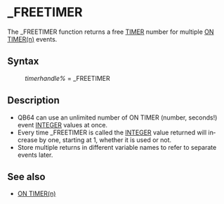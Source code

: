 <style>pre.codeide, pre.outputfixed, .outputcrt0 { background-color: #000 !important; color: #FFF !important; }</style><!DOCTYPE html>
<html class="client-nojs" dir="ltr" lang="en">
<head>
<title>_FREETIMER - QB64 Phoenix Edition Wiki</title>
</head>
<body class="mediawiki ltr sitedir-ltr mw-hide-empty-elt ns-0 ns-subject page-FREETIMER rootpage-FREETIMER skin-vector action-view skin-vector-legacy vector-feature-language-in-header-enabled vector-feature-language-in-main-page-header-disabled vector-feature-language-alert-in-sidebar-disabled vector-feature-sticky-header-disabled vector-feature-sticky-header-edit-disabled vector-feature-table-of-contents-disabled vector-feature-visual-enhancement-next-disabled">
<div class="mw-body" id="content" role="main">
<a id="top"></a>
<h1 class="firstHeading mw-first-heading" id="firstHeading">_FREETIMER</h1>
<div class="vector-body" id="bodyContent">
<div class="mw-body-content mw-content-ltr" dir="ltr" id="mw-content-text" lang="en"><div class="mw-parser-output"><p>The <a class="mw-selflink selflink">_FREETIMER</a> function returns a free <a href="TIMER" title="TIMER">TIMER</a> number for multiple <a href="ON_TIMER(n)" title="ON TIMER(n)">ON TIMER(n)</a> events.
</p>
<h2><span class="mw-headline" id="Syntax">Syntax</span></h2>
<dl><dd><i>timerhandle%</i> = <a class="mw-selflink selflink">_FREETIMER</a></dd></dl>
<p>
</p>
<h2><span class="mw-headline" id="Description">Description</span></h2>
<ul><li>QB64 can use an unlimited number of ON TIMER (number, seconds!) event <a href="INTEGER" title="INTEGER">INTEGER</a> values at once.</li>
<li>Every time _FREETIMER is called the <a href="INTEGER" title="INTEGER">INTEGER</a> value returned will increase by one, starting at 1, whether it is used or not.</li>
<li>Store multiple returns in different variable names to refer to separate events later.</li></ul>
<p>
</p>
<h2><span class="mw-headline" id="See_also">See also</span></h2>
<ul><li><a href="ON_TIMER(n)" title="ON TIMER(n)">ON TIMER(n)</a></li></ul>
<p>
</p>
<!-- 
NewPP limit report
Cached time: 20240715062336
Cache expiry: 86400
Reduced expiry: false
Complications: [show‐toc]
CPU time usage: 0.014 seconds
Real time usage: 0.020 seconds
Preprocessor visited node count: 17/1000000
Post‐expand include size: 561/2097152 bytes
Template argument size: 12/2097152 bytes
Highest expansion depth: 3/100
Expensive parser function count: 0/100
Unstrip recursion depth: 0/20
Unstrip post‐expand size: 0/5000000 bytes
-->
<!--
Transclusion expansion time report (%,ms,calls,template)
100.00%   11.430      1 -total
 20.85%    2.383      1 Template:PageSyntax
 20.45%    2.337      1 Template:PageNavigation
 19.60%    2.240      1 Template:Parameter
 18.16%    2.076      1 Template:PageDescription
 16.53%    1.889      1 Template:PageSeeAlso
-->
<!-- Saved in parser cache with key qb64pnix_mw19894-mwmb_:pcache:idhash:151-0!canonical and timestamp 20240715062336 and revision id 6007.
 -->
</div>
</div>
</div>
</div>
</body>
</html>